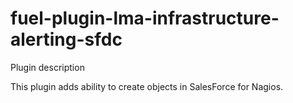 fuel-plugin-lma-infrastructure-alerting-sfdc
============

Plugin description

This plugin adds ability to create objects in SalesForce for Nagios.
